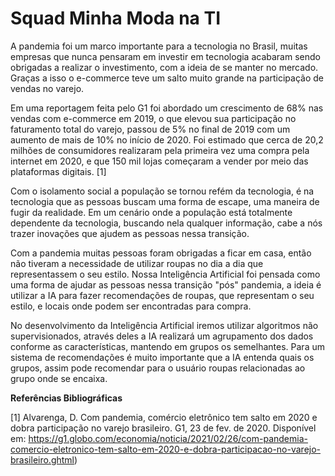 # Squad Minha Moda na TI

A pandemia foi um marco importante para a tecnologia no Brasil, muitas empresas que nunca pensaram em investir em tecnologia acabaram sendo obrigadas a realizar o investimento, com a ideia de se manter no mercado. Graças a isso o e-commerce teve um salto muito grande na participação de vendas no varejo.

Em uma reportagem feita pelo G1 foi abordado um crescimento de 68% nas vendas com e-commerce em 2019, o que elevou sua participação no faturamento total do varejo, passou de 5% no final de 2019 com um aumento de mais de 10% no início de 2020. Foi estimado que cerca de 20,2 milhões de consumidores realizaram pela primeira vez uma compra pela internet em 2020, e que 150 mil lojas começaram a vender por meio das plataformas digitais. [1]

Com o isolamento social a população se tornou refém da tecnologia, é na tecnologia que as pessoas buscam uma forma de escape, uma maneira de fugir da realidade. Em um cenário onde a população está totalmente dependente da tecnologia, buscando nela qualquer informação, cabe a nós trazer inovações que ajudem as pessoas nessa transição.

Com a pandemia muitas pessoas foram obrigadas a ficar em casa, então não tiveram a necessidade de utilizar roupas no dia a dia que representassem o seu estilo. Nossa Inteligência Artificial foi pensada como uma forma de ajudar as pessoas nessa transição "pós" pandemia, a ideia é utilizar a IA para fazer recomendações de roupas, que representam o seu estilo, e locais onde podem ser encontradas para compra.

No desenvolvimento da Inteligência Artificial iremos utilizar algoritmos não supervisionados, através deles a IA realizará um agrupamento dos dados conforme as características, mantendo em grupos os semelhantes. Para um sistema de recomendações é muito importante que a IA entenda quais os grupos, assim pode recomendar para o usuário roupas relacionadas ao grupo onde se encaixa.

**Referências Bibliográficas**

[1] Alvarenga, D. Com pandemia, comércio eletrônico tem salto em 2020 e dobra participação no varejo brasileiro. G1, 23 de fev. de 2020. Disponível em: https://g1.globo.com/economia/noticia/2021/02/26/com-pandemia-comercio-eletronico-tem-salto-em-2020-e-dobra-participacao-no-varejo-brasileiro.ghtml)
